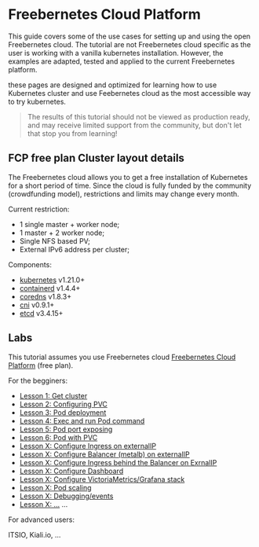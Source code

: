 # Freebernetes Cloud Platform

This guide covers some of the use cases for setting up and using the open Freebernetes cloud. The tutorial are not Freebernetes cloud specific as the user is working with a vanilla kubernetes installation.
However, the examples are adapted, tested and applied to the current Freebernetes  platform.

these pages are designed and optimized for learning how to use Kubernetes cluster and use Feebernetes cloud as the most accessible way to try kubernetes.

> The results of this tutorial should not be viewed as production ready, and may receive limited support from the community, but don't let that stop you from learning!

## FCP free plan Cluster layout details

The Freebernetes cloud allows you to get a free installation of Kubernetes for a short period of time. Since the cloud is fully funded by the community (crowdfunding model), restrictions and limits may change every month.

Current restriction:

* 1 single master + worker node;
* 1 master + 2 worker node;
* Single NFS based PV;
* External IPv6 address per cluster;

Components:

* [kubernetes](https://github.com/kubernetes/kubernetes) v1.21.0+
* [containerd](https://github.com/containerd/containerd) v1.4.4+
* [coredns](https://github.com/coredns/coredns) v1.8.3+
* [cni](https://github.com/containernetworking/cni) v0.9.1+
* [etcd](https://github.com/etcd-io/etcd) v3.4.15+

## Labs

This tutorial assumes you use Freebernetes cloud [Freebernetes Cloud Platform](https://XXX) (free plan).

For the begginers:

* [Lesson 1: Get cluster](docs/01-get-cluster.md)
* [Lesson 2: Configuring PVC](docs/02-configuring-pvc.md)
* [Lesson 3: Pod deployment](docs/03-pod-deployment.md)
* [Lesson 4: Exec and run Pod command](docs/04-pod-exec.md)
* [Lesson 5: Pod port exposing](docs/05-pod-port-exposing.md)
* [Lesson 6: Pod with PVC](docs/06-pod-pvc.md)
* [Lesson X: Configure Ingress on externalIP](docs/05-ingress-extip.md)
* [Lesson X: Configure Balancer (metalb) on externalIP](docs/06-metalb-extip.md)
* [Lesson X: Configure Ingress behind the Balancer on ExrnalIP](docs/07-ingress-metalb-extip.md)
* [Lesson X: Configure Dashboard](docs/08-ingress-metalb-extip.md)
* [Lesson X: Configure VictoriaMetrics/Grafana stack](docs/09-victoriametrics-grafana.md)
* [Lesson X: Pod scaling](docs/10-pod-scaling.md)
* [Lesson X: Debugging/events](docs/11-debug-events.md)
* [Lesson X: ...](docs/12-debug-events.md)
...

For advanced users:

ITSIO, Kiali.io, ...

